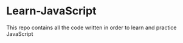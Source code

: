 # Learn-JavaScript
This repo contains all the code written in order to learn and practice JavaScript 

